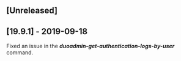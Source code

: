 ## [Unreleased]


## [19.9.1] - 2019-09-18
Fixed an issue in the ***duoadmin-get-authentication-logs-by-user*** command.
